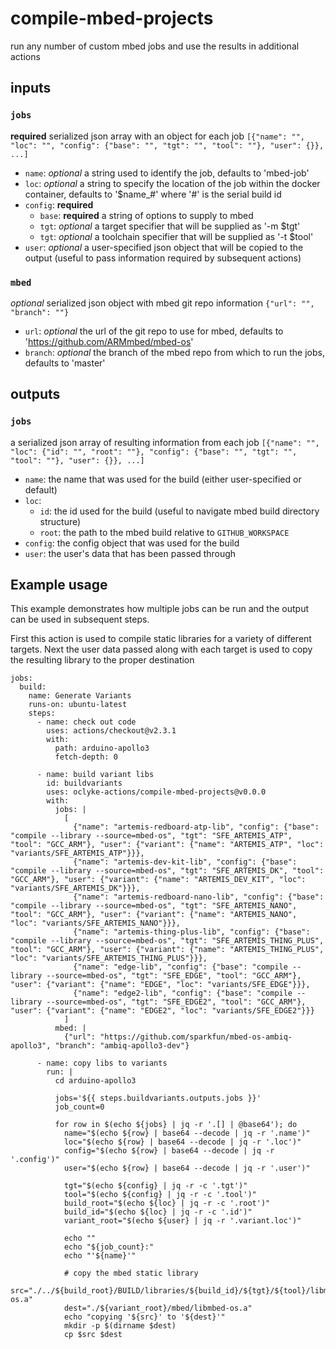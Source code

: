# compile-mbed-projects
run any number of custom mbed jobs and use the results in additional actions

## inputs

### `jobs`

**required** serialized json array with an object for each job ```[{"name": "", "loc": "", "config": {"base": "", "tgt": "", "tool": ""}, "user": {}}, ...]```
* `name`: *optional* a string used to identify the job, defaults to 'mbed-job'
* `loc`: *optional* a string to specify the location of the job within the docker container, defaults to '$name_#' where '#' is the serial build id
* `config`: **required**
  * `base`: **required** a string of options to supply to mbed
  * `tgt`: *optional* a target specifier that will be supplied as '-m $tgt'
  * `tgt`: *optional* a toolchain specifier that will be supplied as '-t $tool'
* `user`: *optional* a user-specified json object that will be copied to the output (useful to pass information required by subsequent actions)

### `mbed`

*optional* serialized json object with mbed git repo information ```{"url": "", "branch": ""}```
* `url`: *optional* the url of the git repo to use for mbed, defaults to 'https://github.com/ARMmbed/mbed-os'
* `branch`: *optional* the branch of the mbed repo from which to run the jobs, defaults to 'master'

## outputs

### `jobs`

a serialized json array of resulting information from each job ```[{"name": "", "loc": {"id": "", "root": ""}, "config": {"base": "", "tgt": "", "tool": ""}, "user": {}}, ...]```
* `name`: the name that was used for the build (either user-specified or default)
* `loc`:
  * `id`: the id used for the build (useful to navigate mbed build directory structure)
  * `root`: the path to the mbed build relative to ```GITHUB_WORKSPACE```
* `config`: the config object that was used for the build
* `user`: the user's data that has been passed through

## Example usage

This example demonstrates how multiple jobs can be run and the output can be used in subsequent steps. 

First this action is used to compile static libraries for a variety of different targets. Next the user data passed along with each target is used to copy the resulting library to the proper destination

```
jobs:
  build:
    name: Generate Variants
    runs-on: ubuntu-latest
    steps:
      - name: check out code
        uses: actions/checkout@v2.3.1
        with:
          path: arduino-apollo3
          fetch-depth: 0

      - name: build variant libs
        id: buildvariants
        uses: oclyke-actions/compile-mbed-projects@v0.0.0
        with:
          jobs: |
            [
              {"name": "artemis-redboard-atp-lib", "config": {"base": "compile --library --source=mbed-os", "tgt": "SFE_ARTEMIS_ATP", "tool": "GCC_ARM"}, "user": {"variant": {"name": "ARTEMIS_ATP", "loc": "variants/SFE_ARTEMIS_ATP"}}},
              {"name": "artemis-dev-kit-lib", "config": {"base": "compile --library --source=mbed-os", "tgt": "SFE_ARTEMIS_DK", "tool": "GCC_ARM"}, "user": {"variant": {"name": "ARTEMIS_DEV_KIT", "loc": "variants/SFE_ARTEMIS_DK"}}},
              {"name": "artemis-redboard-nano-lib", "config": {"base": "compile --library --source=mbed-os", "tgt": "SFE_ARTEMIS_NANO", "tool": "GCC_ARM"}, "user": {"variant": {"name": "ARTEMIS_NANO", "loc": "variants/SFE_ARTEMIS_NANO"}}},
              {"name": "artemis-thing-plus-lib", "config": {"base": "compile --library --source=mbed-os", "tgt": "SFE_ARTEMIS_THING_PLUS", "tool": "GCC_ARM"}, "user": {"variant": {"name": "ARTEMIS_THING_PLUS", "loc": "variants/SFE_ARTEMIS_THING_PLUS"}}},
              {"name": "edge-lib", "config": {"base": "compile --library --source=mbed-os", "tgt": "SFE_EDGE", "tool": "GCC_ARM"}, "user": {"variant": {"name": "EDGE", "loc": "variants/SFE_EDGE"}}},
              {"name": "edge2-lib", "config": {"base": "compile --library --source=mbed-os", "tgt": "SFE_EDGE2", "tool": "GCC_ARM"}, "user": {"variant": {"name": "EDGE2", "loc": "variants/SFE_EDGE2"}}}
            ]
          mbed: |
            {"url": "https://github.com/sparkfun/mbed-os-ambiq-apollo3", "branch": "ambiq-apollo3-dev"}

      - name: copy libs to variants
        run: |
          cd arduino-apollo3

          jobs='${{ steps.buildvariants.outputs.jobs }}'
          job_count=0

          for row in $(echo ${jobs} | jq -r '.[] | @base64'); do
            name="$(echo ${row} | base64 --decode | jq -r '.name')"
            loc="$(echo ${row} | base64 --decode | jq -r '.loc')"
            config="$(echo ${row} | base64 --decode | jq -r '.config')"
            user="$(echo ${row} | base64 --decode | jq -r '.user')"

            tgt="$(echo ${config} | jq -r -c '.tgt')"
            tool="$(echo ${config} | jq -r -c '.tool')"
            build_root="$(echo ${loc} | jq -r -c '.root')"
            build_id="$(echo ${loc} | jq -r -c '.id')"
            variant_root="$(echo ${user} | jq -r '.variant.loc')"

            echo ""
            echo "${job_count}:"
            echo "'${name}'"

            # copy the mbed static library
            src="./../${build_root}/BUILD/libraries/${build_id}/${tgt}/${tool}/libmbed-os.a"
            dest="./${variant_root}/mbed/libmbed-os.a"
            echo "copying '${src}' to '${dest}'"
            mkdir -p $(dirname $dest)
            cp $src $dest
```